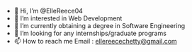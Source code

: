 - 👋 Hi, I’m @ElleReece04
- 👀 I’m interested in Web Development
- 🌱 I’m currently obtaining a degree in Software Engineering 
- 💞️ I’m looking for any internships/graduate programs
- 📫 How to reach me Email : ellereecechetty@gmail.com

<!---
ElleReece04/ElleReece04 is a ✨ special ✨ repository because its `README.md` (this file) appears on your GitHub profile.
You can click the Preview link to take a look at your changes.
--->
